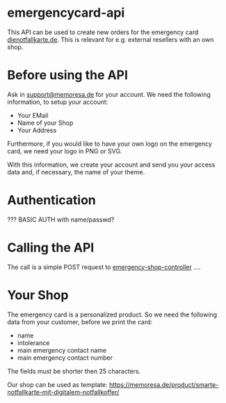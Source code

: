 # emergencycard-api
This API can be used to create new orders for the emergency card [dienotfallkarte.de](https://dienotfallkarte.de). This is relevant for e.g. external resellers with an own shop.

# Before using the API
Ask in [support@memoresa.de](mailto:support@memoresa.de) for your account. We need the following information, to setup your account:
* Your EMail
* Name of your Shop
* Your Address

Furthermore, if you would like to have your own logo on the emergency card, we need your logo in PNG or SVG.

With this information, we create your account and send you your access data and, if necessary, the name of your theme.

# Authentication
??? BASIC AUTH with name/passwd? 

# Calling the API
The call is a simple POST request to [emergency-shop-controller](swagger.html)
....

# Your Shop
The emergency card is a personalized product. So we need the following data from your customer, before we print the card:
* name
* intolerance
* main emergency contact name
* main emergency contact number

The fields must be shorter then 25 characters.

Our shop can be used as template: https://memoresa.de/product/smarte-notfallkarte-mit-digitalem-notfallkoffer/

